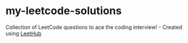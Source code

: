 # my-leetcode-solutions
Collection of LeetCode questions to ace the coding interview! - Created using [LeetHub](https://github.com/QasimWani/LeetHub)
